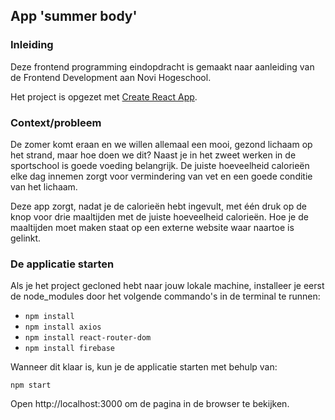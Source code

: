 ## App 'summer body'

### Inleiding

Deze frontend programming eindopdracht is gemaakt naar aanleiding van de Frontend Development aan Novi Hogeschool.

Het project is opgezet met [Create React App](https://github.com/facebook/create-react-app).

### Context/probleem

De zomer komt eraan en we willen allemaal een mooi, gezond lichaam op het strand, maar hoe doen we dit? Naast je in het zweet werken in de sportschool is goede voeding belangrijk. De juiste hoeveelheid calorieën elke dag innemen zorgt voor vermindering van vet en een goede conditie van het lichaam.

Deze app zorgt, nadat je de calorieën hebt ingevult, met één druk op de knop voor drie maaltijden met de juiste hoeveelheid calorieën. Hoe je de maaltijden moet maken staat op een externe website waar naartoe is gelinkt.

### De applicatie starten
Als je het project gecloned hebt naar jouw lokale machine, installeer je eerst de node_modules door het volgende commando's in de terminal te runnen:

- `npm install`
- `npm install axios`
- `npm install react-router-dom`
- `npm install firebase`

Wanneer dit klaar is, kun je de applicatie starten met behulp van:

`npm start`

Open http://localhost:3000 om de pagina in de browser te bekijken.
